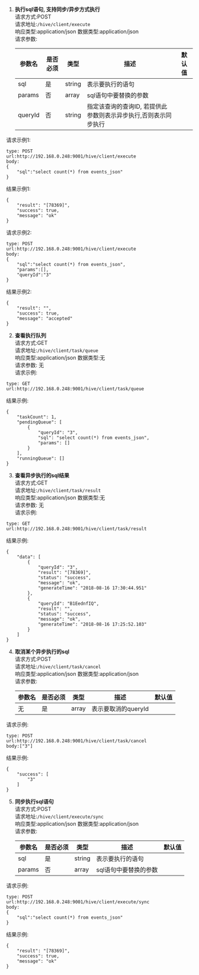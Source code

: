 1. **执行sql语句, 支持同步/异步方式执行**  
请求方式:POST  
请求地址:`/hive/client/execute`  
响应类型:application/json 
数据类型:application/json   
请求参数:   

    参数名 | 是否必须 | 类型 | 描述  | 默认值
    ---- | ----- | --- | --- | ---- |   
    sql | 是 | string | 表示要执行的语句 |
    params | 否 | array | sql语句中要替换的参数 |
    queryId | 否 | string | 指定该查询的查询ID, 若提供此参数则表示异步执行,否则表示同步执行 | 
请求示例1:
```
type: POST
url:http://192.168.0.248:9001/hive/client/execute
body:
{
	"sql":"select count(*) from events_json"
}
```
结果示例1:
```
{
    "result": "[78369]",
    "success": true,
    "message": "ok"
}
```

请求示例2:
```
type: POST
url:http://192.168.0.248:9001/hive/client/execute
body:
{
	"sql":"select count(*) from events_json",
	"params":[],
	"queryId":"3"
}
```
结果示例2:
```
{
    "result": "",
    "success": true,
    "message": "accepted"
}
```

2. **查看执行队列**  
请求方式:GET  
请求地址:`/hive/client/task/queue`  
响应类型:application/json 
数据类型:无   
请求参数: 无   
请求示例:
```
type: GET
url:http://192.168.0.248:9001/hive/client/task/queue
```
结果示例:
```
{
    "taskCount": 1,
    "pendingQueue": [
        {
            "queryId": "3",
            "sql": "select count(*) from events_json",
            "params": []
        }
    ],
    "runningQueue": []
}
```

3. **查看异步执行的sql结果**  
请求方式:GET  
请求地址:`/hive/client/task/result`  
响应类型:application/json 
数据类型:无   
请求参数: 无   
请求示例:
```
type: GET
url:http://192.168.0.248:9001/hive/client/task/result
```
结果示例:
```
{
    "data": [
        {
            "queryId": "3",
            "result": "[78369]",
            "status": "success",
            "message": "ok",
            "generateTime": "2018-08-16 17:30:44.951"
        },
        {
            "queryId": "B1EednfIQ",
            "result": "",
            "status": "success",
            "message": "ok",
            "generateTime": "2018-08-16 17:25:52.103"
        }
    ]
}
```

4. **取消某个异步执行的sql**  
请求方式:POST  
请求地址:`/hive/client/task/cancel`  
响应类型:application/json 
数据类型:application/json    
请求参数:   

    参数名 | 是否必须 | 类型 | 描述  | 默认值
    ---- | ----- | --- | --- | ---- |   
    无 | 是 | array | 表示要取消的queryId |
请求示例:
```
type: POST
url:http://192.168.0.248:9001/hive/client/task/cancel
body:["3"]
```
结果示例:
```
{
    "success": [
        "3"
    ]
}
```

5. **同步执行sql语句**  
请求方式:POST  
请求地址:`/hive/client/execute/sync`  
响应类型:application/json 
数据类型:application/json   
请求参数:   

    参数名 | 是否必须 | 类型 | 描述  | 默认值
    ---- | ----- | --- | --- | ---- |   
    sql | 是 | string | 表示要执行的语句 |
    params | 否 | array | sql语句中要替换的参数 |
请求示例:
```
type: POST
url:http://192.168.0.248:9001/hive/client/execute/sync
body:
{
	"sql":"select count(*) from events_json"
}
```
结果示例:
```
{
    "result": "[78369]",
    "success": true,
    "message": "ok"
}
```
